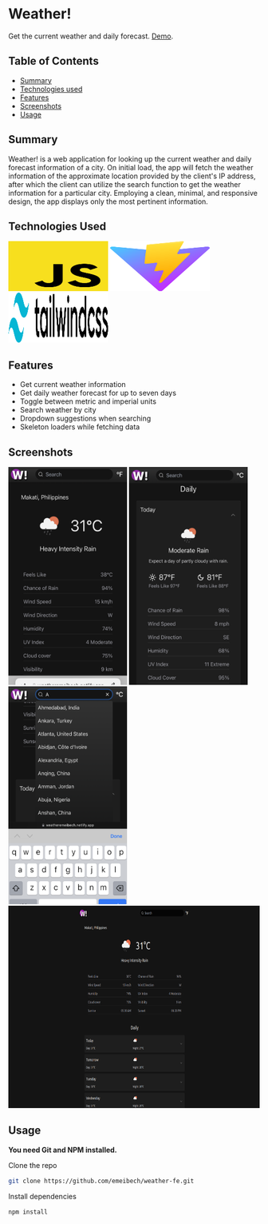 # Weather!

Get the current weather and daily forecast. [Demo](https://weather.emeibech.com).

## Table of Contents
* [Summary](#general-information)
* [Technologies used](#technologies-and-techniques-used)
* [Features](#features)
* [Screenshots](#screenshots)
* [Usage](#usage)

## Summary
Weather! is a web application for looking up the current weather and daily forecast information of a city. On initial load, the app will fetch the weather information of the approximate location provided by the client's IP address, after which the client can utilize the search function to get the weather information for a particular city. Employing a clean, minimal, and responsive design, the app displays only the most pertinent information.

## Technologies Used
<img alt="Javascript" src="./src/assets/svgs/javascript.svg" width="200" height="100"> <img alt="Vite" src="./src/assets/svgs/vite-js-logo.svg" width="200" height="100"> <img alt="Tailwind CSS" src="./src/assets/svgs/tailwind-css.svg" width="200" height="100">

## Features
- Get current weather information
- Get daily weather forecast for up to seven days
- Toggle between metric and imperial units
- Search weather by city
- Dropdown suggestions when searching
- Skeleton loaders while fetching data

## Screenshots
<img alt="Desktop Screenshot" src="./src/assets/screenshots/screenshot0.png" width="238" height="436"> <img alt="Desktop Screenshot" src="./src/assets/screenshots/screenshot1.png" width="238" height="436"> <img alt="Desktop Screenshot" src="./src/assets/screenshots/screenshot2.png" width="238" height="436"> <img alt="Desktop Screenshot" src="./src/assets/screenshots/screenshot3.png" width="720" height="405">

## Usage
**You need Git and NPM installed.**

Clone the repo
```bash
git clone https://github.com/emeibech/weather-fe.git
```
Install dependencies
```bash
npm install
```
